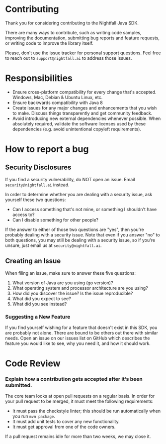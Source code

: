 # Contributing

Thank you for considering contributing to the Nightfall Java SDK.

There are many ways to contribute, such as writing code samples, improving the documentation,
submitting bug reports and feature requests, or writing code to improve the library itself.

Please, don't use the issue tracker for personal support questions. Feel free to reach out to `support@nightfall.ai`
to address those issues.

# Responsibilities
* Ensure cross-platform compatibility for every change that's accepted. Windows, Mac, Debian & Ubuntu Linux, etc.
* Ensure backwards compatibility with Java 8
* Create issues for any major changes and enhancements that you wish to make. Discuss things transparently
and get community feedback.
* Avoid introducing new external dependencies whenever possible. When absolutely required, validate the software
licenses used by these dependencies (e.g. avoid unintentional copyleft requirements).

# How to report a bug

## Security Disclosures 
If you find a security vulnerability, do NOT open an issue. Email `security@nightfall.ai` instead.

In order to determine whether you are dealing with a security issue, ask yourself these two questions:
* Can I access something that's not mine, or something I shouldn't have access to?
* Can I disable something for other people?

If the answer to either of those two questions are "yes", then you're probably dealing with a security issue.
Note that even if you answer "no" to both questions, you may still be dealing with a security issue, so if you're
unsure, just email us at `security@nightfall.ai`.

## Creating an Issue
When filing an issue, make sure to answer these five questions:
1. What version of Java are you using (go version)?
2. What operating system and processor architecture are you using?
3. How did you discover the issue? Is the issue reproducible?
4. What did you expect to see?
5. What did you see instead?


### Suggesting a New Feature

If you find yourself wishing for a feature that doesn't exist in this SDK, you are probably not alone.
There are bound to be others out there with similar needs. Open an issue on our issues list on GitHub which
describes the feature you would like to see, why you need it, and how it should work.

# Code Review
### Explain how a contribution gets accepted after it’s been submitted.

The core team looks at open pull requests on a regular basis. In order for your pull request to be merged, it
must meet the following requirements:
* It must pass the checkstyle linter; this should be run automatically when you run `mvn package`.
* It must add unit tests to cover any new functionality.
* It must get approval from one of the code owners.

If a pull request remains idle for more than two weeks, we may close it.

